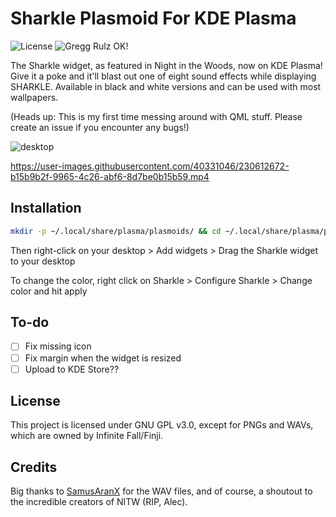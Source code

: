 # Sharkle Plasmoid For KDE Plasma 
![License](https://img.shields.io/github/license/folfcoder/plasma-sharkle?style=for-the-badge)
![Gregg Rulz OK!](https://img.shields.io/badge/Gregg%20rulz-OK-orange?&style=for-the-badge)

The Sharkle widget, as featured in Night in the Woods, now on KDE Plasma! 
Give it a poke and it'll blast out one of eight sound effects while displaying SHARKLE.
Available in black and white versions and can be used with most wallpapers.

(Heads up: This is my first time messing around with QML stuff. Please create an issue if you encounter any bugs!)

![desktop](https://user-images.githubusercontent.com/40331046/230613204-50d5ac81-de44-4500-b885-02dc3951afe4.png)

https://user-images.githubusercontent.com/40331046/230612672-b15b9b2f-9965-4c26-abf6-8d7be0b15b59.mp4

## Installation
```sh
mkdir -p ~/.local/share/plasma/plasmoids/ && cd ~/.local/share/plasma/plasmoids/ && git clone https://github.com/folfcoder/plasma-sharkle im.fcd.sharkle
```
Then right-click on your desktop > Add widgets > Drag the Sharkle widget to your desktop

To change the color, right click on Sharkle > Configure Sharkle > Change color and hit apply

## To-do
- [ ] Fix missing icon
- [ ] Fix margin when the widget is resized
- [ ] Upload to KDE Store??

## License
This project is licensed under GNU GPL v3.0, except for PNGs and WAVs, which are owned by Infinite Fall/Finji.

## Credits
Big thanks to [SamusAranX](https://github.com/SamusAranX) for the WAV files, and of course, a shoutout to the incredible creators of NITW (RIP, Alec).
